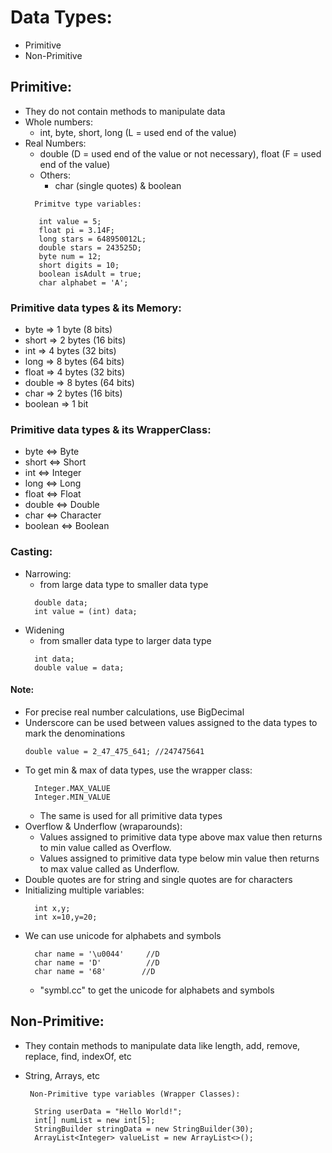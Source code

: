 # Data Types:
- Primitive
- Non-Primitive

## Primitive:
- They do not contain methods to manipulate data
- Whole numbers:
    - int, byte, short, long (L = used end of the value)
- Real Numbers:
    - double (D = used end of the value or not necessary), float (F = used end of the value)
  - Others:
      - char (single quotes) & boolean
  ```
    Primitve type variables:
  
     int value = 5;
     float pi = 3.14F;
     long stars = 648950012L;
     double stars = 243525D;
     byte num = 12;
     short digits = 10;
     boolean isAdult = true;
     char alphabet = 'A';
  ```

### Primitive data types & its Memory:
- byte => 1 byte (8 bits)
- short => 2 bytes (16 bits)
- int => 4 bytes (32 bits)
- long => 8 bytes (64 bits)
- float => 4 bytes (32 bits)
- double => 8 bytes (64 bits)
- char => 2 bytes (16 bits)
- boolean => 1 bit

### Primitive data types & its WrapperClass:
- byte <=> Byte
- short <=> Short
- int <=> Integer
- long <=> Long
- float <=> Float
- double <=> Double
- char <=> Character
- boolean <=> Boolean

### Casting:
- Narrowing:
    - from large data type to smaller data type
  ```
    double data;
    int value = (int) data;
  ```
- Widening
    - from smaller data type to larger data type
  ```
    int data;
    double value = data;
  ```

#### Note:
- For precise real number calculations, use BigDecimal
- Underscore can be used between values assigned to the data types to mark the denominations
  ```
  double value = 2_47_475_641; //247475641
  ```
- To get min & max of data types, use the wrapper class:
  ```
    Integer.MAX_VALUE
    Integer.MIN_VALUE
  ```
    - The same is used for all primitive data types
- Overflow & Underflow (wraparounds):
    - Values assigned to primitive data type above max value then returns to min value called as Overflow.
    - Values assigned to primitive data type below min value then returns to max value called as Underflow.
- Double quotes are for string and single quotes are for characters
- Initializing multiple variables:
  ```
    int x,y;
    int x=10,y=20;
  ```
- We can use unicode for alphabets and symbols
  ```
    char name = '\u0044'     //D
    char name = 'D'          //D
    char name = '68'        //D
  ```
  - "symbl.cc" to get the unicode for alphabets and symbols
  
## Non-Primitive:
- They contain methods to manipulate data like length, add, remove, replace, find, indexOf, etc
- String, Arrays, etc

  ```
   Non-Primitive type variables (Wrapper Classes):
  
    String userData = "Hello World!";
    int[] numList = new int[5];
    StringBuilder stringData = new StringBuilder(30);
    ArrayList<Integer> valueList = new ArrayList<>();
  ```
  
